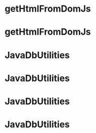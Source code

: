 # getHtmlFromDomJs
# getHtmlFromDomJs
# JavaDbUtilities
# JavaDbUtilities
# JavaDbUtilities
# JavaDbUtilities
